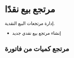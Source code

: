 # مرتجع بيع نقدًا
إدارة مرتجعات البيع النقدية.
- إنشاء مرتجع بيع نقدي جديد
## مرتجع كميات من فاتورة
